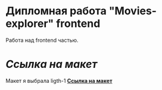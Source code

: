 # Дипломная работа "Movies-explorer" frontend

Работа над frontend частью.

# _Ссылка на макет_

Макет я выбрала ligth-1
**[Ссылка на макет](https://www.figma.com/file/6FMWkB94wE7KTkcCgUXtnC/light-1?type=design&node-id=891-3857&mode=design&t=2o1n0jVrlmCiWxAF-0)**
